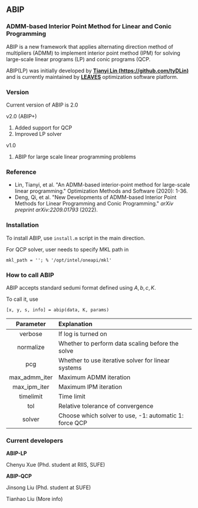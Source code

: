## ABIP
### ADMM-based Interior Point Method for Linear and Conic Programming

ABIP is a new framework that applies alternating direction method of multipliers (ADMM) to implement interior point method (IPM) for solving large-scale linear programs (LP) and conic programs (QCP.

ABIP(LP) was initially developed by **[Tianyi Lin (https://github.com/tyDLin)](https://github.com/tyDLin)** and is currently maintained by **[LEAVES](https://leaves.shufe.edu.cn)**  optimization software platform. 

### Version
Current version of ABIP is 2.0

v2.0 (ABIP+)

1. Added support for QCP
2. Improved LP solver

v1.0

1. ABIP for large scale linear programming problems

### Reference

- Lin, Tianyi, et al. "An ADMM-based interior-point method for large-scale linear programming." Optimization Methods and Software (2020): 1-36.
- Deng, Qi, et al. "New Developments of ADMM-based Interior Point Methods for Linear Programming and Conic Programming." *arXiv preprint arXiv:2209.01793* (2022).

### Installation

To install ABIP, use `install.m` script in the main direction.

For QCP solver,  user needs to specify MKL path in 

```
mkl_path = ''; % '/opt/intel/oneapi/mkl'
```

### How to call ABIP

ABIP accepts standard sedumi format defined using $A, b, c, K$.

To call it, use

```
[x, y, s, info] = abip(data, K, params)
```

|   Parameter   | Explanation                                            |
| :-----------: | :----------------------------------------------------- |
|    verbose    | If log is turned on                                    |
|   normalize   | Whether to perform data scaling before the solve       |
|      pcg      | Whether to use iterative solver for linear systems     |
| max_admm_iter | Maximum ADMM iteration                                 |
| max_ipm_iter  | Maximum IPM iteration                                  |
|   timelimit   | Time limit                                             |
|      tol      | Relative tolerance of convergence                      |
|    solver     | Choose which solver to use, -1: automatic 1: force QCP |

### Current developers

**ABIP-LP**

Chenyu Xue (Phd. student at RIIS, SUFE)

**ABIP-QCP**

Jinsong Liu (Phd. student at SUFE)

Tianhao Liu (More info)
